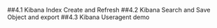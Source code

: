 ##4.1 Kibana Index Create and Refresh
##4.2 Kibana Search and Save Object and export
##4.3 Kibana Useragent demo
